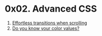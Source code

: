 # 0x02. Advanced CSS

1. [Effortless transitions when scrolling](styles/1-style.css)
2. [Do you know your color values?](styles/2-style.css)